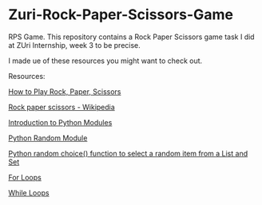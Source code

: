# Zuri-Rock-Paper-Scissors-Game
RPS Game.
This repository contains a Rock Paper Scissors game task I did at ZUri Internship, week 3 to be precise.

I made ue of these resources you might want to check out.

Resources:


[How to Play Rock, Paper, Scissors](https://www.youtube.com/watch?v=ND4fd6yScBM)

[Rock paper scissors - Wikipedia](https://en.wikipedia.org/wiki/Rock_paper_scissors)

[Introduction to Python Modules](https://www.youtube.com/watch?v=uoVUOTPL9Rw&list=PLxuUHF3OiqfWAITD4gPUHZ1GcYRqmyF7P&index=26)

[Python Random Module](https://www.w3schools.com/python/module_random.asp)

[Python random choice() function to select a random item from a List and Set](https://pynative.com/python-random-choice/)

[For Loops](https://www.youtube.com/watch?v=P9sIg93Boso&list=PLxuUHF3OiqfWAITD4gPUHZ1GcYRqmyF7P&index=18)

[While Loops](https://www.youtube.com/watch?v=J8dkgM8Mck0&list=PLxuUHF3OiqfWAITD4gPUHZ1GcYRqmyF7P&index=19)
